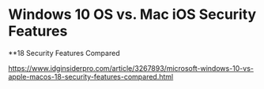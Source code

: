 # Windows 10 OS vs. Mac iOS Security Features

**18 Security Features Compared

https://www.idginsiderpro.com/article/3267893/microsoft-windows-10-vs-apple-macos-18-security-features-compared.html

